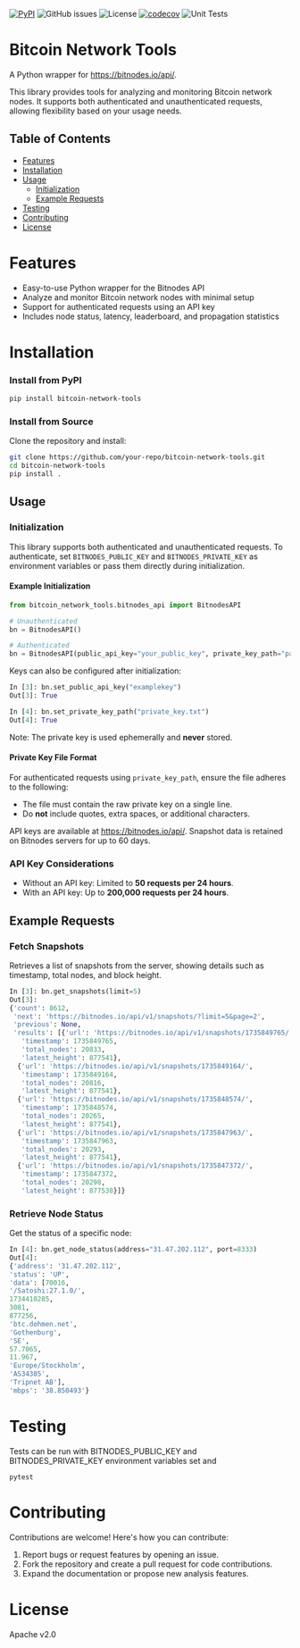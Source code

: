 
[![PyPI](https://img.shields.io/pypi/v/bitcoin-network-tools)](https://pypi.org/project/bitcoin-network-tools/)
![GitHub issues](https://img.shields.io/github/issues/7astro7/bitcoin-network-tools)
![License](https://img.shields.io/badge/License-Apache%202.0-blue.svg)
[![codecov](https://codecov.io/gh/7astro7/bitcoin-network-tools/branch/master/graph/badge.svg)](https://codecov.io/gh/7astro7/bitcoin-network-tools)
![Unit Tests](https://github.com/7astro7/bitcoin-network-tools/actions/workflows/unittest.yaml/badge.svg)


# Bitcoin Network Tools

A Python wrapper for https://bitnodes.io/api/. 

This library provides tools for analyzing and monitoring Bitcoin network nodes. It supports both authenticated and unauthenticated requests, allowing flexibility based on your usage needs.

## Table of Contents
- [Features](#features)
- [Installation](#installation)
- [Usage](#usage)
  - [Initialization](#initialization)
  - [Example Requests](#example-requests)
- [Testing](#testing)
- [Contributing](#contributing)
- [License](#license)


# Features

- Easy-to-use Python wrapper for the Bitnodes API
- Analyze and monitor Bitcoin network nodes with minimal setup
- Support for authenticated requests using an API key
- Includes node status, latency, leaderboard, and propagation statistics


# Installation 

### Install from PyPI
```bash
pip install bitcoin-network-tools
```

### Install from Source

Clone the repository and install:
```bash
git clone https://github.com/your-repo/bitcoin-network-tools.git
cd bitcoin-network-tools
pip install .
```

## Usage

### Initialization

This library supports both authenticated and unauthenticated requests. To authenticate, set `BITNODES_PUBLIC_KEY` and `BITNODES_PRIVATE_KEY` as environment variables or pass them directly during initialization.

#### Example Initialization

```python
from bitcoin_network_tools.bitnodes_api import BitnodesAPI

# Unauthenticated
bn = BitnodesAPI()

# Authenticated
bn = BitnodesAPI(public_api_key="your_public_key", private_key_path="path_to_private_key")
```

Keys can also be configured after initialization:

```python
In [3]: bn.set_public_api_key("examplekey")
Out[3]: True

In [4]: bn.set_private_key_path("private_key.txt") 
Out[4]: True
```

Note: The private key is used ephemerally and **never** stored.

#### Private Key File Format

For authenticated requests using `private_key_path`, ensure the file adheres to the following:

- The file must contain the raw private key on a single line.
- Do **not** include quotes, extra spaces, or additional characters.


API keys are available at https://bitnodes.io/api/. 
Snapshot data is retained on Bitnodes servers for up to 60 days.

### API Key Considerations
- Without an API key: Limited to **50 requests per 24 hours**.
- With an API key: Up to **200,000 requests per 24 hours**.

## Example Requests
### Fetch Snapshots
Retrieves a list of snapshots from the server, showing details such as timestamp, total nodes, and block height.


```python
In [3]: bn.get_snapshots(limit=5)
Out[3]: 
{'count': 8612,
 'next': 'https://bitnodes.io/api/v1/snapshots/?limit=5&page=2',
 'previous': None,
 'results': [{'url': 'https://bitnodes.io/api/v1/snapshots/1735849765/',
   'timestamp': 1735849765,
   'total_nodes': 20833,
   'latest_height': 877541},
  {'url': 'https://bitnodes.io/api/v1/snapshots/1735849164/',
   'timestamp': 1735849164,
   'total_nodes': 20816,
   'latest_height': 877541},
  {'url': 'https://bitnodes.io/api/v1/snapshots/1735848574/',
   'timestamp': 1735848574,
   'total_nodes': 20265,
   'latest_height': 877541},
  {'url': 'https://bitnodes.io/api/v1/snapshots/1735847963/',
   'timestamp': 1735847963,
   'total_nodes': 20293,
   'latest_height': 877541},
  {'url': 'https://bitnodes.io/api/v1/snapshots/1735847372/',
   'timestamp': 1735847372,
   'total_nodes': 20298,
   'latest_height': 877538}]}
```

### Retrieve Node Status
Get the status of a specific node:

```python
In [4]: bn.get_node_status(address="31.47.202.112", port=8333)
Out[4]:
{'address': '31.47.202.112',
'status': 'UP',
'data': [70016,
'/Satoshi:27.1.0/',
1734410285,
3081,
877256,
'btc.dohmen.net',
'Gothenburg',
'SE',
57.7065,
11.967,
'Europe/Stockholm',
'AS34385',
'Tripnet AB'],
'mbps': '38.850493'}
```

# Testing

Tests can be run with BITNODES_PUBLIC_KEY and BITNODES_PRIVATE_KEY environment variables set and 

```
pytest
```

# Contributing 

Contributions are welcome! Here's how you can contribute:
1. Report bugs or request features by opening an issue.
2. Fork the repository and create a pull request for code contributions.
3. Expand the documentation or propose new analysis features.

# License 

Apache v2.0
